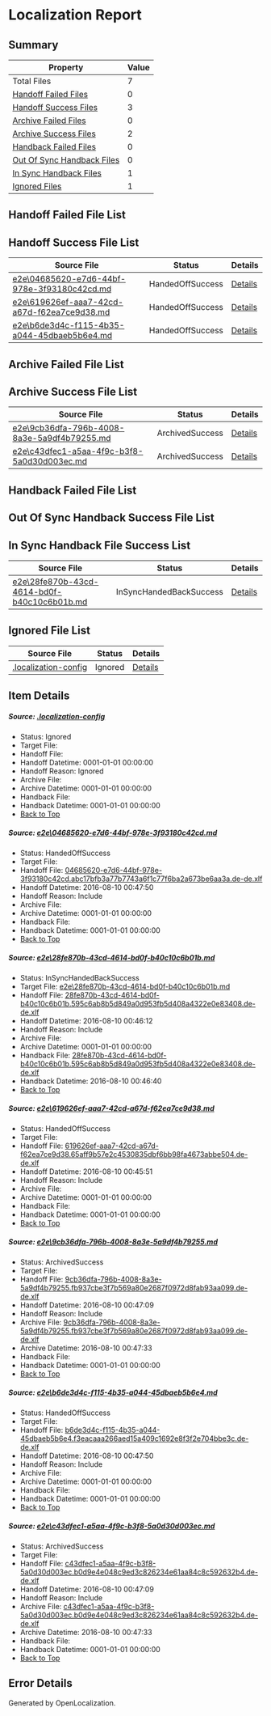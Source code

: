 # <a name='report-top'></a> Localization Report

## Summary
 Property | Value 
 -------- | ----- 
 Total Files | 7
[ Handoff Failed Files ](#handoff-failed-list)| 0
[ Handoff Success Files ](#handoff-success-list)| 3
[ Archive Failed Files ](#archive-failed-list)| 0
[ Archive Success Files ](#archive-success-list)| 2
[ Handback Failed Files ](#handback-failed-list)| 0
[ Out Of Sync Handback Files ](#outofsync-handback-success-list)| 0
[ In Sync Handback Files ](#insync-handback-success-list)| 1
[ Ignored Files ](#ignored-list)| 1

## <a name='handoff-failed-list'></a> Handoff Failed File List

## <a name='handoff-success-list'></a> Handoff Success File List
 Source File | Status | Details 
 ----------- | ------ | ------- 
 [e2e\04685620-e7d6-44bf-978e-3f93180c42cd.md](https://github.com/OpenLocalizationTestOrg/oltest/blob/39fd7b135335efb37d64310cb8da21a68a017bbc/e2e/04685620-e7d6-44bf-978e-3f93180c42cd.md) | HandedOffSuccess | [Details](#eedbef257264a5753614070c678e260b6e2e27cb1)
 [e2e\619626ef-aaa7-42cd-a67d-f62ea7ce9d38.md](https://github.com/OpenLocalizationTestOrg/oltest/blob/333e758444500ed469e4fca9d248341849df713f/e2e/619626ef-aaa7-42cd-a67d-f62ea7ce9d38.md) | HandedOffSuccess | [Details](#15f8fb891021887603a81453cdf89d83b357b1243)
 [e2e\b6de3d4c-f115-4b35-a044-45dbaeb5b6e4.md](https://github.com/OpenLocalizationTestOrg/oltest/blob/39fd7b135335efb37d64310cb8da21a68a017bbc/e2e/b6de3d4c-f115-4b35-a044-45dbaeb5b6e4.md) | HandedOffSuccess | [Details](#8614c4ab53846bf685d1c9c2b257c78d68db435f5)

## <a name='archive-failed-list'></a> Archive Failed File List

## <a name='archive-success-list'></a> Archive Success File List
 Source File | Status | Details 
 ----------- | ------ | ------- 
 [e2e\9cb36dfa-796b-4008-8a3e-5a9df4b79255.md](https://github.com/OpenLocalizationTestOrg/oltest/blob/82c8fb92d4538d73e5d3eba728fe961aeaaf0fc3/e2e/9cb36dfa-796b-4008-8a3e-5a9df4b79255.md) | ArchivedSuccess | [Details](#29e14f3ace78d94cda15727feffb6d68c53099dc4)
 [e2e\c43dfec1-a5aa-4f9c-b3f8-5a0d30d003ec.md](https://github.com/OpenLocalizationTestOrg/oltest/blob/82c8fb92d4538d73e5d3eba728fe961aeaaf0fc3/e2e/c43dfec1-a5aa-4f9c-b3f8-5a0d30d003ec.md) | ArchivedSuccess | [Details](#b8f423366e4d7d7523a51f35446519f30db2ba676)

## <a name='handback-failed-list'></a> Handback Failed File List

## <a name='outofsync-handback-success-list'></a> Out Of Sync Handback Success File List

## <a name='insync-handback-success-list'></a> In Sync Handback File Success List
 Source File | Status | Details 
 ----------- | ------ | ------- 
 [e2e\28fe870b-43cd-4614-bd0f-b40c10c6b01b.md](https://github.com/OpenLocalizationTestOrg/oltest/blob/2fde54ba01ff4af5800d5ecf08b5d8bc4a71b8fd/e2e/28fe870b-43cd-4614-bd0f-b40c10c6b01b.md) | InSyncHandedBackSuccess | [Details](#87a4401993a67a1eb40800c5b641af5a8fa539f92)

## <a name='ignored-list'></a> Ignored File List
 Source File | Status | Details 
 ----------- | ------ | ------- 
 [.localization-config](https://github.com/OpenLocalizationTestOrg/oltest/blob/39fd7b135335efb37d64310cb8da21a68a017bbc/.localization-config) | Ignored | [Details](#3d4f252ac210baf56311d7e97dcc2db10974dbd20)

## Item Details
##### <a name='3d4f252ac210baf56311d7e97dcc2db10974dbd20'></a> Source: [.localization-config](https://github.com/OpenLocalizationTestOrg/oltest/blob/39fd7b135335efb37d64310cb8da21a68a017bbc/.localization-config)
* Status: Ignored
* Target File: 
* Handoff File: 
* Handoff Datetime: 0001-01-01 00:00:00
* Handoff Reason: Ignored
* Archive File: 
* Archive Datetime: 0001-01-01 00:00:00
* Handback File: 
* Handback Datetime: 0001-01-01 00:00:00
* [Back to Top](#report-top)

##### <a name='eedbef257264a5753614070c678e260b6e2e27cb1'></a> Source: [e2e\04685620-e7d6-44bf-978e-3f93180c42cd.md](https://github.com/OpenLocalizationTestOrg/oltest/blob/39fd7b135335efb37d64310cb8da21a68a017bbc/e2e/04685620-e7d6-44bf-978e-3f93180c42cd.md)
* Status: HandedOffSuccess
* Target File: 
* Handoff File: [04685620-e7d6-44bf-978e-3f93180c42cd.abc17bfb3a77b7743a6f1c77f6ba2a673be6aa3a.de-de.xlf](https://github.com/OpenLocalizationTestOrg/olhandoff-e2e/blob/dd42897c50a448f8fc0f1a137cfccb3f21c4d86f/ol-handoff/OpenLocalizationTestOrg/ol-test-dede/ci/ht/04685620-e7d6-44bf-978e-3f93180c42cd.abc17bfb3a77b7743a6f1c77f6ba2a673be6aa3a.de-de.xlf)
* Handoff Datetime: 2016-08-10 00:47:50
* Handoff Reason: Include
* Archive File: 
* Archive Datetime: 0001-01-01 00:00:00
* Handback File: 
* Handback Datetime: 0001-01-01 00:00:00
* [Back to Top](#report-top)

##### <a name='87a4401993a67a1eb40800c5b641af5a8fa539f92'></a> Source: [e2e\28fe870b-43cd-4614-bd0f-b40c10c6b01b.md](https://github.com/OpenLocalizationTestOrg/oltest/blob/2fde54ba01ff4af5800d5ecf08b5d8bc4a71b8fd/e2e/28fe870b-43cd-4614-bd0f-b40c10c6b01b.md)
* Status: InSyncHandedBackSuccess
* Target File: [e2e\28fe870b-43cd-4614-bd0f-b40c10c6b01b.md](https://github.com/OpenLocalizationTestOrg/ol-test-dede/blob/baad69c26da908b60020f8f614fd9a1859c68b74/e2e/28fe870b-43cd-4614-bd0f-b40c10c6b01b.md)
* Handoff File: [28fe870b-43cd-4614-bd0f-b40c10c6b01b.595c6ab8b5d849a0d953fb5d408a4322e0e83408.de-de.xlf](https://github.com/OpenLocalizationTestOrg/olhandoff-e2e/blob/a14bb81837749c187b12e9a605fcd9f39a224f82/ol-handoff/OpenLocalizationTestOrg/ol-test-dede/ci/ht/28fe870b-43cd-4614-bd0f-b40c10c6b01b.595c6ab8b5d849a0d953fb5d408a4322e0e83408.de-de.xlf)
* Handoff Datetime: 2016-08-10 00:46:12
* Handoff Reason: Include
* Archive File: 
* Archive Datetime: 0001-01-01 00:00:00
* Handback File: [28fe870b-43cd-4614-bd0f-b40c10c6b01b.595c6ab8b5d849a0d953fb5d408a4322e0e83408.de-de.xlf](https://github.com/OpenLocalizationTestOrg/olhandback-e2e/blob/87484229c3404f399f6c37a82b41a226bc0c2aa7/ol-handback/OpenLocalizationTestOrg/ol-test-dede/ci/ht/28fe870b-43cd-4614-bd0f-b40c10c6b01b.595c6ab8b5d849a0d953fb5d408a4322e0e83408.de-de.xlf)
* Handback Datetime: 2016-08-10 00:46:40
* [Back to Top](#report-top)

##### <a name='15f8fb891021887603a81453cdf89d83b357b1243'></a> Source: [e2e\619626ef-aaa7-42cd-a67d-f62ea7ce9d38.md](https://github.com/OpenLocalizationTestOrg/oltest/blob/333e758444500ed469e4fca9d248341849df713f/e2e/619626ef-aaa7-42cd-a67d-f62ea7ce9d38.md)
* Status: HandedOffSuccess
* Target File: 
* Handoff File: [619626ef-aaa7-42cd-a67d-f62ea7ce9d38.65aff9b57e2c4530835dbf6bb98fa4673abbe504.de-de.xlf](https://github.com/OpenLocalizationTestOrg/olhandoff-e2e/blob/7ad18439d4f3a78be1ce245fe256eb61d83ce0a8/ol-handoff/OpenLocalizationTestOrg/ol-test-dede/ci/ht/619626ef-aaa7-42cd-a67d-f62ea7ce9d38.65aff9b57e2c4530835dbf6bb98fa4673abbe504.de-de.xlf)
* Handoff Datetime: 2016-08-10 00:45:51
* Handoff Reason: Include
* Archive File: 
* Archive Datetime: 0001-01-01 00:00:00
* Handback File: 
* Handback Datetime: 0001-01-01 00:00:00
* [Back to Top](#report-top)

##### <a name='29e14f3ace78d94cda15727feffb6d68c53099dc4'></a> Source: [e2e\9cb36dfa-796b-4008-8a3e-5a9df4b79255.md](https://github.com/OpenLocalizationTestOrg/oltest/blob/82c8fb92d4538d73e5d3eba728fe961aeaaf0fc3/e2e/9cb36dfa-796b-4008-8a3e-5a9df4b79255.md)
* Status: ArchivedSuccess
* Target File: 
* Handoff File: [9cb36dfa-796b-4008-8a3e-5a9df4b79255.fb937cbe3f7b569a80e2687f0972d8fab93aa099.de-de.xlf](https://github.com/OpenLocalizationTestOrg/olhandoff-e2e/blob/f2e5cfae494be30e071ff7b78db3244167d94a07/ol-handoff/OpenLocalizationTestOrg/ol-test-dede/ci/ht/9cb36dfa-796b-4008-8a3e-5a9df4b79255.fb937cbe3f7b569a80e2687f0972d8fab93aa099.de-de.xlf)
* Handoff Datetime: 2016-08-10 00:47:09
* Handoff Reason: Include
* Archive File: [9cb36dfa-796b-4008-8a3e-5a9df4b79255.fb937cbe3f7b569a80e2687f0972d8fab93aa099.de-de.xlf](https://github.com/OpenLocalizationTestOrg/olhandoff-e2e/blob/8dac3c39a84d27cb4701d21d130bd1b664e4f564/ol-archive/OpenLocalizationTestOrg/ol-test-dede/ci/ht/9cb36dfa-796b-4008-8a3e-5a9df4b79255.fb937cbe3f7b569a80e2687f0972d8fab93aa099.de-de.xlf)
* Archive Datetime: 2016-08-10 00:47:33
* Handback File: 
* Handback Datetime: 0001-01-01 00:00:00
* [Back to Top](#report-top)

##### <a name='8614c4ab53846bf685d1c9c2b257c78d68db435f5'></a> Source: [e2e\b6de3d4c-f115-4b35-a044-45dbaeb5b6e4.md](https://github.com/OpenLocalizationTestOrg/oltest/blob/39fd7b135335efb37d64310cb8da21a68a017bbc/e2e/b6de3d4c-f115-4b35-a044-45dbaeb5b6e4.md)
* Status: HandedOffSuccess
* Target File: 
* Handoff File: [b6de3d4c-f115-4b35-a044-45dbaeb5b6e4.f3eacaaa266aed15a409c1692e8f3f2e704bbe3c.de-de.xlf](https://github.com/OpenLocalizationTestOrg/olhandoff-e2e/blob/dd42897c50a448f8fc0f1a137cfccb3f21c4d86f/ol-handoff/OpenLocalizationTestOrg/ol-test-dede/ci/ht/b6de3d4c-f115-4b35-a044-45dbaeb5b6e4.f3eacaaa266aed15a409c1692e8f3f2e704bbe3c.de-de.xlf)
* Handoff Datetime: 2016-08-10 00:47:50
* Handoff Reason: Include
* Archive File: 
* Archive Datetime: 0001-01-01 00:00:00
* Handback File: 
* Handback Datetime: 0001-01-01 00:00:00
* [Back to Top](#report-top)

##### <a name='b8f423366e4d7d7523a51f35446519f30db2ba676'></a> Source: [e2e\c43dfec1-a5aa-4f9c-b3f8-5a0d30d003ec.md](https://github.com/OpenLocalizationTestOrg/oltest/blob/82c8fb92d4538d73e5d3eba728fe961aeaaf0fc3/e2e/c43dfec1-a5aa-4f9c-b3f8-5a0d30d003ec.md)
* Status: ArchivedSuccess
* Target File: 
* Handoff File: [c43dfec1-a5aa-4f9c-b3f8-5a0d30d003ec.b0d9e4e048c9ed3c826234e61aa84c8c592632b4.de-de.xlf](https://github.com/OpenLocalizationTestOrg/olhandoff-e2e/blob/f2e5cfae494be30e071ff7b78db3244167d94a07/ol-handoff/OpenLocalizationTestOrg/ol-test-dede/ci/ht/c43dfec1-a5aa-4f9c-b3f8-5a0d30d003ec.b0d9e4e048c9ed3c826234e61aa84c8c592632b4.de-de.xlf)
* Handoff Datetime: 2016-08-10 00:47:09
* Handoff Reason: Include
* Archive File: [c43dfec1-a5aa-4f9c-b3f8-5a0d30d003ec.b0d9e4e048c9ed3c826234e61aa84c8c592632b4.de-de.xlf](https://github.com/OpenLocalizationTestOrg/olhandoff-e2e/blob/8dac3c39a84d27cb4701d21d130bd1b664e4f564/ol-archive/OpenLocalizationTestOrg/ol-test-dede/ci/ht/c43dfec1-a5aa-4f9c-b3f8-5a0d30d003ec.b0d9e4e048c9ed3c826234e61aa84c8c592632b4.de-de.xlf)
* Archive Datetime: 2016-08-10 00:47:33
* Handback File: 
* Handback Datetime: 0001-01-01 00:00:00
* [Back to Top](#report-top)


## Error Details

Generated by OpenLocalization.
